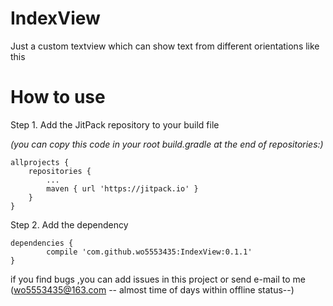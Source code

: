 # IndexView
Just a custom textview  which can show text from different orientations like this

# How to use


Step 1. Add the JitPack repository to your build file


_(you can copy this code in your root build.gradle at the end of repositories:)_

	allprojects {
		repositories {
			...
			maven { url 'https://jitpack.io' }
		}
	}
  
Step 2. Add the dependency

	dependencies {
	        compile 'com.github.wo5553435:IndexView:0.1.1'
	}
if you find bugs ,you can add issues in this project or send e-mail to  me (wo5553435@163.com -- almost  time of days within  offline status--) 
